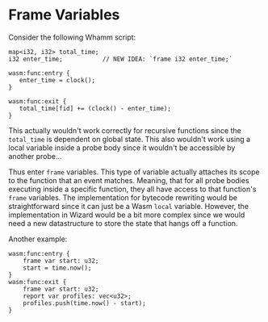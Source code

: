 # Frame Variables #

Consider the following Whamm script:
```
map<i32, i32> total_time;
i32 enter_time;           // NEW IDEA: `frame i32 enter_time;`

wasm:func:entry {
   enter_time = clock();
}

wasm:func:exit {
   total_time[fid] += (clock() - enter_time);
}
```

This actually wouldn't work correctly for recursive functions since the `total_time` is dependent on global state.
This also wouldn't work using a local variable inside a probe body since it wouldn't be accessible by another probe...

Thus enter `frame` variables.
This type of variable actually attaches its scope to the function that an event matches.
Meaning, that for all probe bodies executing inside a specific function, they all have access to that function's `frame` variables.
The implementation for bytecode rewriting would be straightforward since it can just be a Wasm `local` variable.
However, the implementation in Wizard would be a bit more complex since we would need a new datastructure to store the state that hangs off a function.

Another example:
```
wasm:func:entry {
    frame var start: u32;
    start = time.now();
}
wasm:func:exit {
    frame var start: u32;
    report var profiles: vec<u32>;
    profiles.push(time.now() - start);
}
```

